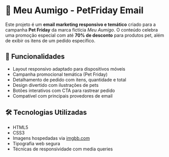 # 🐾 Meu Aumigo - PetFriday Email

Este projeto é um **email marketing responsivo e temático** criado para a campanha **Pet Friday** da marca fictícia *Meu Aumigo*. O conteúdo celebra uma promoção especial com até **70% de desconto** para produtos pet, além de exibir os itens de um pedido específico.

## 🧩 Funcionalidades

- Layout responsivo adaptado para dispositivos móveis
- Campanha promocional temática (Pet Friday)
- Detalhamento de pedido com itens, quantidade e total
- Design divertido com ilustrações de pets
- Botões interativos com CTA para rastrear pedido
- Compatível com principais provedores de email

## 🛠️ Tecnologias Utilizadas

- HTML5
- CSS3
- Imagens hospedadas via [imgbb.com](https://imgbb.com)
- Tipografia web segura
- Técnicas de responsividade com media queries

